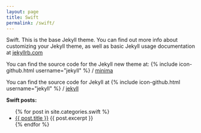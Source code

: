 ```yaml
---
layout: page
title: Swift
permalink: /swift/
---
```


Swift. This is the base Jekyll theme. You can find out more info about customizing your Jekyll theme, as well as basic Jekyll usage documentation at [jekyllrb.com](http://jekyllrb.com/)

You can find the source code for the Jekyll new theme at:
{% include icon-github.html username="jekyll" %} /
[minima](https://github.com/jekyll/minima)

You can find the source code for Jekyll at
{% include icon-github.html username="jekyll" %} /
[jekyll](https://github.com/jekyll/jekyll)

**Swift posts:**
<ul>
  {% for post in site.categories.swift %}
    <li>
      <a href="{{ post.url | prepend: site.github.url }}">{{ post.title }}</a>
      {{ post.excerpt }}
    </li>
  {% endfor %}
</ul>

